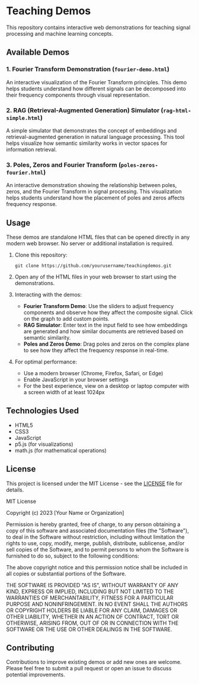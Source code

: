# Teaching Demos

This repository contains interactive web demonstrations for teaching signal processing and machine learning concepts.

## Available Demos

### 1. Fourier Transform Demonstration (`fourier-demo.html`)
An interactive visualization of the Fourier Transform principles. This demo helps students understand how different signals can be decomposed into their frequency components through visual representation.

### 2. RAG (Retrieval-Augmented Generation) Simulator (`rag-html-simple.html`)
A simple simulator that demonstrates the concept of embeddings and retrieval-augmented generation in natural language processing. This tool helps visualize how semantic similarity works in vector spaces for information retrieval.

### 3. Poles, Zeros and Fourier Transform (`poles-zeros-fourier.html`)
An interactive demonstration showing the relationship between poles, zeros, and the Fourier Transform in signal processing. This visualization helps students understand how the placement of poles and zeros affects frequency response.

## Usage

These demos are standalone HTML files that can be opened directly in any modern web browser. No server or additional installation is required.

1. Clone this repository:
   ```
   git clone https://github.com/yourusername/teachingdemos.git
   ```

2. Open any of the HTML files in your web browser to start using the demonstrations.

3. Interacting with the demos:
   - **Fourier Transform Demo**: Use the sliders to adjust frequency components and observe how they affect the composite signal. Click on the graph to add custom points.
   - **RAG Simulator**: Enter text in the input field to see how embeddings are generated and how similar documents are retrieved based on semantic similarity.
   - **Poles and Zeros Demo**: Drag poles and zeros on the complex plane to see how they affect the frequency response in real-time.

4. For optimal performance:
   - Use a modern browser (Chrome, Firefox, Safari, or Edge)
   - Enable JavaScript in your browser settings
   - For the best experience, view on a desktop or laptop computer with a screen width of at least 1024px

## Technologies Used

- HTML5
- CSS3
- JavaScript
- p5.js (for visualizations)
- math.js (for mathematical operations)

## License

This project is licensed under the MIT License - see the [LICENSE](LICENSE) file for details.

MIT License

Copyright (c) 2023 [Your Name or Organization]

Permission is hereby granted, free of charge, to any person obtaining a copy
of this software and associated documentation files (the "Software"), to deal
in the Software without restriction, including without limitation the rights
to use, copy, modify, merge, publish, distribute, sublicense, and/or sell
copies of the Software, and to permit persons to whom the Software is
furnished to do so, subject to the following conditions:

The above copyright notice and this permission notice shall be included in all
copies or substantial portions of the Software.

THE SOFTWARE IS PROVIDED "AS IS", WITHOUT WARRANTY OF ANY KIND, EXPRESS OR
IMPLIED, INCLUDING BUT NOT LIMITED TO THE WARRANTIES OF MERCHANTABILITY,
FITNESS FOR A PARTICULAR PURPOSE AND NONINFRINGEMENT. IN NO EVENT SHALL THE
AUTHORS OR COPYRIGHT HOLDERS BE LIABLE FOR ANY CLAIM, DAMAGES OR OTHER
LIABILITY, WHETHER IN AN ACTION OF CONTRACT, TORT OR OTHERWISE, ARISING FROM,
OUT OF OR IN CONNECTION WITH THE SOFTWARE OR THE USE OR OTHER DEALINGS IN THE
SOFTWARE.

## Contributing

Contributions to improve existing demos or add new ones are welcome. Please feel free to submit a pull request or open an issue to discuss potential improvements.
